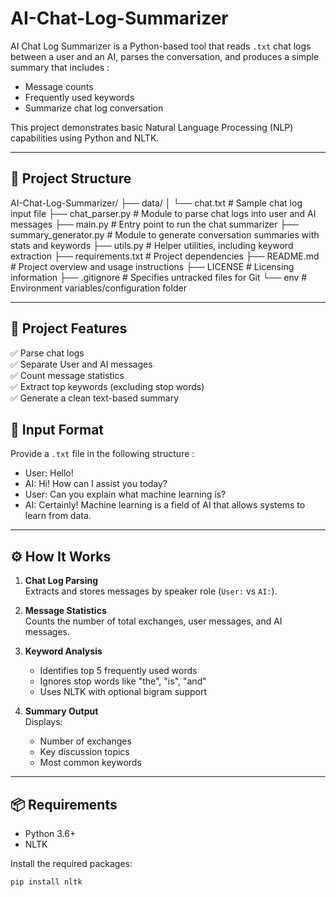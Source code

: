 # AI-Chat-Log-Summarizer

AI Chat Log Summarizer is a Python-based tool that reads `.txt` chat logs between a user and an AI, parses the conversation, and produces a simple summary that includes :

- Message counts
- Frequently used keywords
- Summarize chat log conversation

This project demonstrates basic Natural Language Processing (NLP) capabilities using Python and NLTK.

---

## 📂 Project Structure

AI-Chat-Log-Summarizer/
├── data/
│   └── chat.txt                # Sample chat log input file
├── chat_parser.py              # Module to parse chat logs into user and AI messages
├── main.py                     # Entry point to run the chat summarizer
├── summary_generator.py        # Module to generate conversation summaries with stats and keywords
├── utils.py                    # Helper utilities, including keyword extraction
├── requirements.txt            # Project dependencies
├── README.md                   # Project overview and usage instructions
├── LICENSE                     # Licensing information
├── .gitignore                  # Specifies untracked files for Git
└── env                         # Environment variables/configuration folder


---

## 📌 Project Features

✅ Parse chat logs  
✅ Separate User and AI messages  
✅ Count message statistics  
✅ Extract top keywords (excluding stop words)  
✅ Generate a clean text-based summary 

## 📂 Input Format

Provide a `.txt` file in the following structure :

- User: Hello!
- AI: Hi! How can I assist you today?
- User: Can you explain what machine learning is?
- AI: Certainly! Machine learning is a field of AI that allows systems to learn from data.

---

## ⚙️ How It Works

1. **Chat Log Parsing**  
   Extracts and stores messages by speaker role (`User:` vs `AI:`).

2. **Message Statistics**  
   Counts the number of total exchanges, user messages, and AI messages.

3. **Keyword Analysis**  
   - Identifies top 5 frequently used words  
   - Ignores stop words like "the", "is", "and"  
   - Uses NLTK with optional bigram support

4. **Summary Output**  
   Displays:
   - Number of exchanges  
   - Key discussion topics  
   - Most common keywords

---

## 📦 Requirements

- Python 3.6+
- NLTK

Install the required packages:
```bash
pip install nltk



